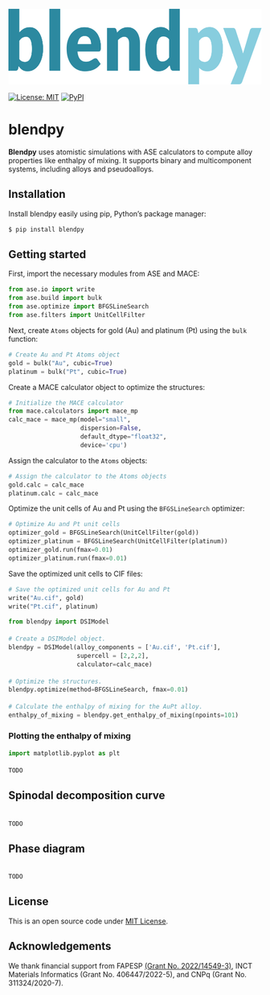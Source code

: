 <p align="center">
<img src="https://raw.githubusercontent.com/leseixas/blendpy/refs/heads/main/logo.png" style="height: 150px"></p>

[![License: MIT](https://img.shields.io/github/license/leseixas/blendpy?color=green&style=for-the-badge)](LICENSE)    [![PyPI](https://img.shields.io/pypi/v/blendpy?color=red&label=version&style=for-the-badge)](https://pypi.org/project/blendpy/)

# blendpy
**Blendpy** uses atomistic simulations with ASE calculators to compute alloy properties like enthalpy of mixing. It supports binary and multicomponent systems, including alloys and pseudoalloys.

## Installation

Install blendpy easily using pip, Python’s package manager:
```bash
$ pip install blendpy
```

## Getting started

First, import the necessary modules from ASE and MACE:
```python
from ase.io import write
from ase.build import bulk
from ase.optimize import BFGSLineSearch
from ase.filters import UnitCellFilter
```

Next, create `Atoms` objects for gold (Au) and platinum (Pt) using the `bulk` function:
```python
# Create Au and Pt Atoms object
gold = bulk("Au", cubic=True)
platinum = bulk("Pt", cubic=True)
```

Create a MACE calculator object to optimize the structures:
```python
# Initialize the MACE calculator
from mace.calculators import mace_mp
calc_mace = mace_mp(model="small",
                    dispersion=False,
                    default_dtype="float32",
                    device='cpu')
```

Assign the calculator to the `Atoms` objects:
```python
# Assign the calculator to the Atoms objects
gold.calc = calc_mace
platinum.calc = calc_mace
```

Optimize the unit cells of Au and Pt using the `BFGSLineSearch` optimizer:
```python
# Optimize Au and Pt unit cells
optimizer_gold = BFGSLineSearch(UnitCellFilter(gold))
optimizer_platinum = BFGSLineSearch(UnitCellFilter(platinum))
optimizer_gold.run(fmax=0.01)
optimizer_platinum.run(fmax=0.01)
```

Save the optimized unit cells to CIF files:
```python
# Save the optimized unit cells for Au and Pt
write("Au.cif", gold)
write("Pt.cif", platinum)

```

```python
from blendpy import DSIModel

# Create a DSIModel object.
blendpy = DSIModel(alloy_components = ['Au.cif', 'Pt.cif'],
                   supercell = [2,2,2],
                   calculator=calc_mace)

# Optimize the structures.
blendpy.optimize(method=BFGSLineSearch, fmax=0.01)

# Calculate the enthalpy of mixing for the AuPt alloy.
enthalpy_of_mixing = blendpy.get_enthalpy_of_mixing(npoints=101)
```

### Plotting the enthalpy of mixing

```python
import matplotlib.pyplot as plt

TODO

```

## Spinodal decomposition curve

```python

TODO

```

## Phase diagram

```python

TODO

```


## License

This is an open source code under [MIT License](LICENSE).

## Acknowledgements

We thank financial support from FAPESP [(Grant No. 2022/14549-3)](https://bvs.fapesp.br/pt/auxilios/111791/materiais-de-alta-entropia-inteligiveis-desenvolvendo-modelos-dados-e-aplicacoes/), INCT Materials Informatics (Grant No. 406447/2022-5), and CNPq (Grant No. 311324/2020-7).